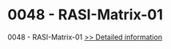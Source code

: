# 0048 - RASI-Matrix-01
0048 - RASI-Matrix-01
[>> Detailed information](https://secure.shareit.com/shareit/product.html?productid=300915681&affiliateid=200057808)